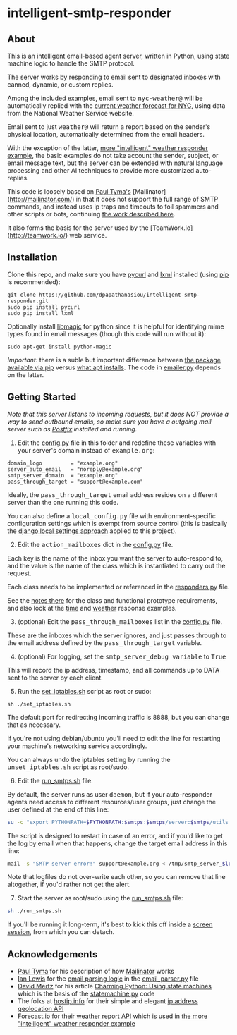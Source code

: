 intelligent-smtp-responder
==========================

About
-----

This is an intelligent email-based agent server, written in Python,
using state machine logic to handle the SMTP protocol.

The server works by responding to email sent to designated inboxes with
canned, dynamic, or custom replies.

Among the included examples, email sent to <tt>nyc-weather@</tt> will be
automatically replied with the [current weather forecast for NYC](agents/weather_response_example.py), using data from
the National Weather Service website.

Email sent to just <tt>weather@</tt> will return a report based on the sender's physical location, automatically determined from the email headers.

With the exception of the latter, [more "intelligent" weather responder example](agents/weather_response_example.py#L79), the basic examples do not take account the sender, subject, or email message text, but the server can be extended with natural language processing and other AI techniques to provide more customized auto-replies.

This code is loosely based on [Paul Tyma's](http://paultyma.blogspot.com/) [Mailinator]
(http://mailinator.com/) in that it does not support the full range
of SMTP commands, and instead uses ip traps and timeouts to foil
spammers and other scripts or bots, continuing [the work described here]( http://denis.papathanasiou.org/2011/11/11/re-creating-mailinator-in-python/).

It also forms the basis for the server used by the [TeamWork.io]
(http://teamwork.io/) web service.

Installation
------------

Clone this repo, and make sure you have [pycurl](http://pycurl.sourceforge.net/) and [lxml](http://lxml.de/) installed (using [pip](http://www.pip-installer.org/en/latest/) is recommended):

```
git clone https://github.com/dpapathanasiou/intelligent-smtp-responder.git
sudo pip install pycurl
sudo pip install lxml
```

Optionally install [libmagic](http://sourceforge.net/projects/libmagic/) for python since it is helpful for identifying mime types found in email messages (though this code will run without it):

```
sudo apt-get install python-magic
```

<i>Important:</i> there is a suble but important difference between [the package available via pip](http://pypi.python.org/pypi/python-magic/) versus [what apt installs](http://packages.ubuntu.com/search?keywords=python-magic). The code in [emailer.py](utils/emailer.py) depends on the latter.

Getting Started
---------------

 <i>Note that this server listens to incoming requests, but it does NOT
 provide a way to send outbound emails, so make sure you have a outgoing
 mail server such as [Postfix](http://www.postfix.org/) installed and running.</i>

 1. Edit the [config.py](config.py) file in this folder and redefine these variables with your server's domain instead of <tt>example.org</tt>:
```
domain_logo         = "example.org"
server_auto_email   = "noreply@example.org"
smtp_server_domain  = "example.org"
pass_through_target = "support@example.com"
```
 Ideally, the <tt>pass_through_target</tt> email address resides on a different server than the one running this code.

 You can also define a <tt>local_config.py</tt> file with environment-specific configuration settings which is exempt from source control (this is basically the [django local settings approach](http://www.sparklewise.com/django-settings-for-production-and-development-best-practices/) applied to this project).

 2. Edit the <tt>action_mailboxes</tt> dict in the [config.py](config.py) file.

 Each key is the name of the inbox you want the server to auto-respond to, and the
 value is the name of the class which is instantiated to carry out the request. 

 Each class needs to be implemented or referenced in the [responders.py](agents/responders.py) file. 

 See the [notes there](agents/responders.py#L74) for the class and functional prototype requirements, and also look at the [time](agents/time_response_example.py) and [weather](agents/weather_response_example.py) response examples.

 3. (optional) Edit the <tt>pass_through_mailboxes</tt> list in the [config.py](config.py) file. 

 These are the inboxes which the server ignores, and just passes through to the email address defined by the <tt>pass_through_target</tt> variable.

 4. (optional) For logging, set the <tt>smtp_server_debug variable</tt> to <tt>True</tt>

 This will record the ip address, timestamp, and all commands up to
 DATA sent to the server by each client.

 5. Run the [set_iptables.sh](set_iptables.sh) script as root or sudo: 
```
sh ./set_iptables.sh
```

 The default port for redirecting incoming traffic is 8888, but you can change that as necessary.
 
 If you're not using debian/ubuntu you'll need to edit the line for restarting your machine's networking service accordingly.

 You can always undo the iptables setting by running the <tt>unset_iptables.sh</tt> script as root/sudo.

 6. Edit the [run_smtps.sh](run_smtps.sh) file.

 By default, the server runs as user <tt>daemon</tt>, but if your auto-responder agents need access to different resources/user groups, just change the user defined at the end of this line:
```sh
su -c "export PYTHONPATH=$PYTHONPATH:$smtps:$smtps/server:$smtps/utils:$smtps/agents; python -c 'import smtp_server; smtp_server.start()' > /tmp/smtp_server_$logfile.log 2>&1" daemon
```

 The script is designed to restart in case of an error, and if you'd like to get the log by email when that happens, change the target email address in this line:
```sh
mail -s "SMTP server error!" support@example.org < /tmp/smtp_server_$logfile.log
```

 Note that logfiles do not over-write each other, so you can remove that line altogether, if you'd rather not get the alert.

 7. Start the server as root/sudo using the [run_smtps.sh](run_smtps.sh) file: 
```sh
sh ./run_smtps.sh
```

 If you'll be running it long-term, it's best to kick this off inside a [screen session](http://www.tldp.org/LDP/GNU-Linux-Tools-Summary/html/virtual-terminals.html), from which you can detach.

Acknowledgements
----------------

* [Paul Tyma](http://paultyma.blogspot.com/) for his description of how [Mailinator](http://mailinator.com/) works
* [Ian Lewis](https://github.com/IanLewis) for the [email parsing logic](http://www.ianlewis.org/en/parsing-email-attachments-python) in the [email_parser.py](server/email_parser.py) file
* [David Mertz](http://www.gnosis.cx/) for his article [Charming Python: Using state machines](http://www.ibm.com/developerworks/library/l-python-state/index.html) which is the basis of the [statemachine.py](server/statemachine.py) code
* The folks at [hostip.info](http://www.hostip.info/) for their simple and elegant [ip address geolocation API](http://www.hostip.info/use.html)
* [Forecast.io](http://forecast.io/) for their [weather report API](https://developer.forecast.io/) which is used in [the more "intelligent" weather responder example](agents/weather_response_example.py#L79)

